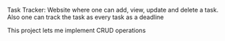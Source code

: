 Task Tracker: Website where one can add, view, update and delete a task. Also one can track the task as every task as a deadline

This project lets me implement CRUD operations
